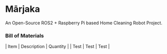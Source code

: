 # Mārjaka

An Open-Source ROS2 + Raspberry Pi based Home Cleaning Robot Project.

### Bill of Materials
| Item | Description | Quantity |
| Test | Test | Test |
